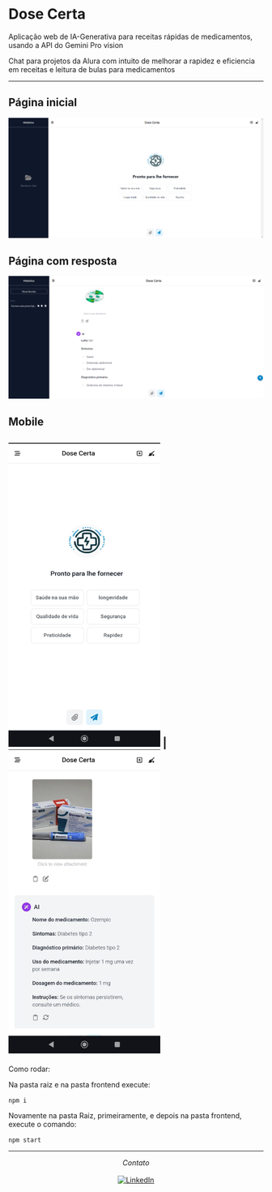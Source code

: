 # Dose Certa
Aplicação web de IA-Generativa para receitas rápidas de medicamentos, usando a API do Gemini Pro vision


Chat para projetos da Alura com intuito de melhorar a rapidez e eficiencia em receitas e leitura de bulas para medicamentos

---

## Página inicial

<img width="876" alt="inicio" src="./screenshots/desktop01.png">

## Página com resposta

<img width="876" alt="Screenshot Registro" src="./screenshots/desktop02.png">

## Mobile

<img width="300" height="600" alt="Screenshot Edição de grupo" src="./screenshots/mobile01.jpeg"> | <img width="300" height="600" alt="Screenshot Edição de grupo" src="./screenshots/mobile02.jpeg">
---

Como rodar:

Na pasta raiz e na pasta frontend execute:

```shell
npm i
```

Novamente na pasta Raiz, primeiramente, e depois na pasta frontend, execute o comando:

```shell
npm start
```

---

<div align="center">
<i>Contato</i><br> 
<br>
<a href="https://www.linkedin.com/in/vinic-costa/" target="_blank"><img src="https://img.shields.io/badge/linkedin-%230077B5.svg?style=for-the-badge&logo=linkedin&logoColor=white" alt="LinkedIn"></a>
</div>
